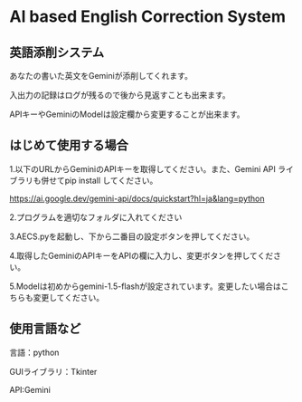 # Al based English Correction System

## 英語添削システム
あなたの書いた英文をGeminiが添削してくれます。

入出力の記録はログが残るので後から見返すことも出来ます。

APIキーやGeminiのModelは設定欄から変更することが出来ます。

## はじめて使用する場合
1.以下のURLからGeminiのAPIキーを取得してください。また、Gemini API ライブラリも併せてpip install してください。

https://ai.google.dev/gemini-api/docs/quickstart?hl=ja&lang=python

2.プログラムを適切なフォルダに入れてください

3.AECS.pyを起動し、下から二番目の設定ボタンを押してください。

4.取得したGeminiのAPIキーをAPIの欄に入力し、変更ボタンを押してください。

5.Modelは初めからgemini-1.5-flashが設定されています。変更したい場合はこちらも変更してください。

## 使用言語など
言語：python

GUIライブラリ：Tkinter

API:Gemini
